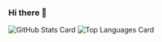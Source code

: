 ### Hi there 👋
![GitHub Stats Card](https://github-readme-stats.vercel.app/api?username=Naoto-110616&theme=highcontrast)
![Top Languages Card](https://github-readme-stats.vercel.app/api/top-langs/?username=Naoto-110616&theme=highcontrast)

<!--
**Naoto-110616/Naoto-110616** is a ✨ _special_ ✨ repository because its `README.md` (this file) appears on your GitHub profile.

Here are some ideas to get you started:

- 🔭 I’m currently working on ...
- 🌱 I’m currently learning ...
- 👯 I’m looking to collaborate on ...
- 🤔 I’m looking for help with ...
- 💬 Ask me about ...
- 📫 How to reach me: ...
- 😄 Pronouns: ...
- ⚡ Fun fact: ...
-->
